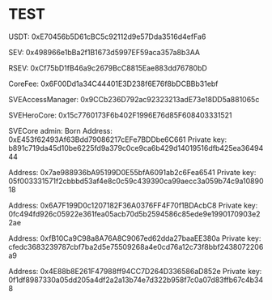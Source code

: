 # TEST
USDT: 0xE70456b5D61cBC5c92112d9e57Dda3516d4efFa6

SEV: 0x498966e1bBa2f1B1673d5997EF59aca357a8b3AA

RSEV: 0xCf75bD1fB46a9c2679BcC8815Eae883dd76780bD

CoreFee: 0x6F00Dd1a34C44401E3D238f6E76f8bDCBBb31ebf

SVEAccessManager: 0x9CCb236D792ac92323213adE73e18DD5a881065c

SVEHeroCore: 0x15c7760173F6b402F1996E76d85F608403331521

SVECore admin:
Born
  Address: 0xE453f62493Af63Bdd79086217cEFe7BDDbe6C661
  Private key: b891c719da45d10be6225fd9a379c0ce9ca6b429d14019516dfb425ea3649444

  Address: 0x7ae988936bA95199D0E55bfA6091ab2c6Fea6541
  Private key: 05f003331571f2cbbbd53af4e8c0c59c439390ca99aecc3a059b74c9a1089018

  Address: 0x6A7F199D0c1207182F36A0376FF4F70f1BDAcbC8
  Private key: 0fc494fd926c05922e361fea05acb70d5b2594586c85ede9e1990170903e22ae

  Address: 0xfB10Ca9C98a8A76A8C9067ed62dda27baaEE380a
  Private key: cfedc3683239787cbf7ba2d5e75509268a4e0cd76a12c73f8bbf2438072206a9

  Address: 0x4E88b8E261F47988ff94CC7D264D336586aD852e
  Private key: 0f1df8987330a05dd205a4df2a2a13b74e7d322b958f7c0a07d83ffb67c4b348 

